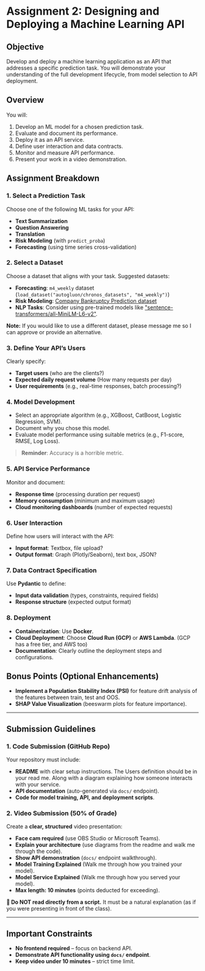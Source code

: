 # **Assignment 2: Designing and Deploying a Machine Learning API**

## **Objective**
Develop and deploy a machine learning application as an API that addresses a specific prediction task. You will demonstrate your understanding of the full development lifecycle, from model selection to API deployment.

## **Overview**
You will:
1. Develop an ML model for a chosen prediction task.
2. Evaluate and document its performance.
3. Deploy it as an API service.
4. Define user interaction and data contracts.
5. Monitor and measure API performance.
6. Present your work in a video demonstration.

## **Assignment Breakdown**

### **1. Select a Prediction Task**
Choose one of the following ML tasks for your API:
- **Text Summarization**
- **Question Answering**
- **Translation**
- **Risk Modeling** (with `predict_proba`)
- **Forecasting** (using time series cross-validation)

### **2. Select a Dataset**
Choose a dataset that aligns with your task. Suggested datasets:
- **Forecasting**: `m4_weekly` dataset (`load_dataset("autogluon/chronos_datasets", "m4_weekly")`)
- **Risk Modeling**: [Company Bankruptcy Prediction dataset](https://www.kaggle.com/datasets/fedesoriano/company-bankruptcy-prediction/data)
- **NLP Tasks**: Consider using pre-trained models like ["sentence-transformers/all-MiniLM-L6-v2"](https://huggingface.co/sentence-transformers/all-MiniLM-L6-v2).

**Note:** If you would like to use a different dataset, please message me so I can approve or provide an alternative. 

### **3. Define Your API’s Users**
Clearly specify:
- **Target users** (who are the clients?)
- **Expected daily request volume** (How many requests per day)
- **User requirements** (e.g., real-time responses, batch processing?)

### **4. Model Development**
- Select an appropriate algorithm (e.g., XGBoost, CatBoost, Logistic Regression, SVM).
- Document why you chose this model.
- Evaluate model performance using suitable metrics (e.g., F1-score, RMSE, Log Loss).

> **Reminder**: Accuracy is a horrible metric.

### **5. API Service Performance**
Monitor and document:
- **Response time** (processing duration per request)
- **Memory consumption** (minimum and maximum usage)
- **Cloud monitoring dashboards** (number of expected requests)

### **6. User Interaction**
Define how users will interact with the API:
- **Input format**: Textbox, file upload?
- **Output format**: Graph (Plotly/Seaborn), text box, JSON?

### **7. Data Contract Specification**
Use **Pydantic** to define:
- **Input data validation** (types, constraints, required fields)
- **Response structure** (expected output format)

### **8. Deployment**
- **Containerization**: Use **Docker**.
- **Cloud Deployment**: Choose **Cloud Run (GCP)** or **AWS Lambda**. (GCP has a free tier, and AWS too)
- **Documentation**: Clearly outline the deployment steps and configurations.

## **Bonus Points (Optional Enhancements)**
- **Implement a Population Stability Index (PSI)** for feature drift analysis of the features between train, test and OOS.
- **SHAP Value Visualization** (beeswarm plots for feature importance).

---

## **Submission Guidelines**
### **1. Code Submission (GitHub Repo)**
Your repository must include:
- **README** with clear setup instructions. The Users definition should be in your read me. Along with a diagram explaining how someone interacts with your service.
- **API documentation** (auto-generated via `docs/` endpoint).
- **Code for model training, API, and deployment scripts**.

### **2. Video Submission (50% of Grade)**
Create a **clear, structured** video presentation:
- **Face cam required** (use OBS Studio or Microsoft Teams).
- **Explain your architecture** (use diagrams from the readme and walk me through the code).
- **Show API demonstration** (`docs/` endpoint walkthrough).
- **Model Training Explained** (Walk me through how you trained your model).
- **Model Service Explained** (Walk me through how you served your model).
- **Max length: 10 minutes** (points deducted for exceeding).

**🚫 Do NOT read directly from a script.** It must be a natural explanation (as if you were presenting in front of the class).

---


## **Important Constraints**
- **No frontend required** – focus on backend API.
- **Demonstrate API functionality using `docs/` endpoint**.
- **Keep video under 10 minutes** – strict time limit.
